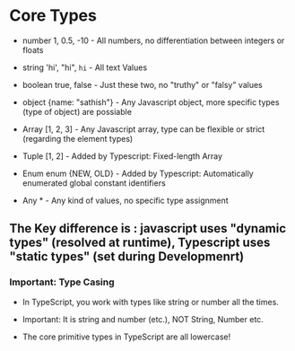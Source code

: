 
# Core Types

- number    1, 0.5, -10      - All numbers, no differentiation between integers or floats

- string   'hi', "hi", `hi`  - All text Values

- boolean   true, false      - Just these two, no "truthy" or "falsy" values

- object   {name: "sathish"} - Any Javascript object, more specific types (type of object) are possiable

- Array    [1, 2, 3]         - Any Javascript array, type can be flexible or strict (regarding the element types)

- Tuple    [1, 2]            - Added by Typescript: Fixed-length Array

- Enum     enum {NEW, OLD}   - Added by Typescript: Automatically enumerated global constant identifiers

- Any      *                 - Any kind of values, no specific type assignment

## The Key difference is : javascript uses "dynamic types" (resolved at runtime), Typescript uses "static types" (set during Developmenrt)

### Important: Type Casing

- In TypeScript, you work with types like string or number all the times.

- Important: It is string and number (etc.), NOT String, Number etc.

- The core primitive types in TypeScript are all lowercase!
